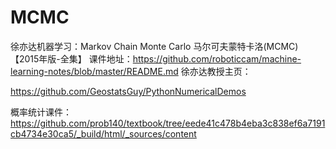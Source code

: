 # MCMC

徐亦达机器学习：Markov Chain Monte Carlo  马尔可夫蒙特卡洛(MCMC)【2015年版-全集】
课件地址：https://github.com/roboticcam/machine-learning-notes/blob/master/README.md
徐亦达教授主页：

https://github.com/GeostatsGuy/PythonNumericalDemos

概率统计课件：
https://github.com/prob140/textbook/tree/eede41c478b4eba3c838ef6a7191cb4734e30ca5/_build/html/_sources/content
